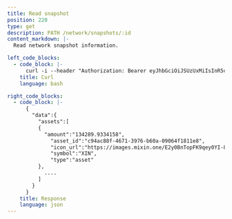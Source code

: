 ```yaml
---
title: Read snapshot
position: 220
type: get
description: PATH /network/snapshots/:id
content_markdown: |-
  Read network snapshot information.

left_code_blocks:
  - code_block: |-
      curl -i --header "Authorization: Bearer eyJhbGciOiJSUzUxMiIsInR5cCI6IkpXVCJ9.eyJleHAiOjE1Mjc0OTA5MDgsImlhdCI6MTUyNzQ5MDg0OCwianRpIjoiNjNhOWY1NjUtZDA1Zi00NTJjLWFhY2QtY2IxOTUyMDk3YzY1Iiwic2lkIjoiYWM2ZDFmODYtYTY0Yi00NWRkLTllZmEtN2JmMGVjZjI2MDU2Iiwic2lnIjoiZjYyMDU4ZjY2MDRhZTllMjlmZDZiZDExNmM3OGQwZDBhNDVmYzYwZTMwOWY1MWZhYzk3NWY3YzQ4ZjMzNTAzNiIsInVpZCI6IjMxYjFhMTdjLWFiMzgtNGFhNC05YmM5LWY0NjQyNzEyODExMyJ9.ZGOEeOjZ_70YU-VDcZ6e3h_u8q4rBfeMYaTpXGh1VPO3hyfeVHsK4UZpbevta9Z8N9rp3BCL-Mwu1KswhzIM7Wc4gfN7p9sSn5Ik0lI-SsvOlsplgbVrgzk8AE14lXxtOZ_cvbLj6_stOUJq2OQ16wEI7TNBQu6AK0MqxHYSzSU" --header "Content-Type: application/json" --header "Content-length: 0" "https://api.mixin.one/network/snapshots/8f5b244e-cf86-4374-8eaa-c551fd70cd83"
    title: Curl
    language: bash

right_code_blocks:
  - code_block: |-
      {  
        "data":{  
          "assets":[  
          {  
            "amount":"134289.9334158",
              "asset_id":"c94ac88f-4671-3976-b60a-09064f1811e8",
              "icon_url":"https://images.mixin.one/E2y0BnTopFK9qey0YI-8xV3M82kudNnTaGw0U5SU065864SsewNUo6fe9kDF1HIzVYhXqzws4lBZnLj1lPsjk-0=s128",
              "symbol":"XIN",
              "type":"asset"
          },
            ....
          ]
        }
      }
    title: Response
    language: json
---
```

